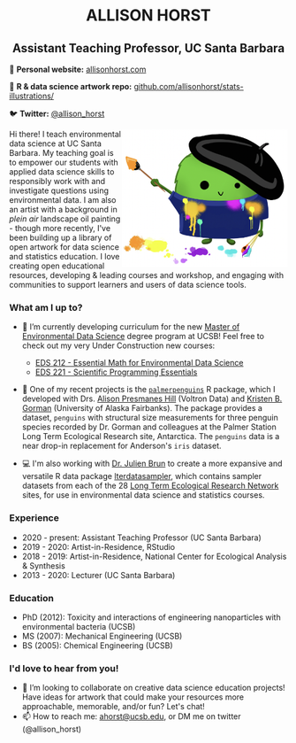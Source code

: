 <h1 align="center"> ALLISON HORST </h1>

<h2 align="center"> Assistant Teaching Professor, UC Santa Barbara </h2>

  
📝 **Personal website:** [allisonhorst.com](https://www.allisonhorst.com/)

🎨 **R & data science artwork repo:** [github.com/allisonhorst/stats-illustrations/](https://github.com/allisonhorst/stats-illustrations/)

🐦 **Twitter:** [@allison_horst](https://twitter.com/allison_horst)
 

<img align="right" src="https://github.com/allisonhorst/allisonhorst/blob/main/horst_rtist.png" width="300">

Hi there! I teach environmental data science at UC Santa Barbara. My teaching goal is to empower our students with applied data science skills to responsibly work with and investigate questions using environmental data. I am also an artist with a background in *plein air* landscape oil painting - though more recently, I've been building up a library of open artwork for data science and statistics education. I love creating open educational resources, developing & leading courses and workshop, and engaging with communities to support learners and users of data science tools. 

### What am I up to? 

- 🔭 I’m currently developing curriculum for the new [Master of Environmental Data Science](https://bren.ucsb.edu/masters-programs/master-environmental-data-science/academics-meds) degree program at UCSB! Feel free to check out my very Under Construction new courses: 
    -  [EDS 212 - Essential Math for Environmental Data Science](https://allisonhorst.github.io/EDS_212_essential-math/)
    -  [EDS 221 - Scientific Programming Essentials](https://allisonhorst.github.io/EDS_221_programming-essentials/)

- 🌱 One of my recent projects is the [`palmerpenguins`](https://allisonhorst.github.io/palmerpenguins/) R package, which I developed with Drs. [Alison Presmanes Hill](https://alison.rbind.io/) (Voltron Data) and [Kristen B. Gorman](https://www.uaf.edu/cfos/people/faculty/detail/kristen-gorman.php) (University of Alaska Fairbanks). The package provides a dataset, `penguins` with structural size measurements for three penguin species recorded by Dr. Gorman and colleagues at the Palmer Station Long Term Ecological Research site, Antarctica. The `penguins` data is a near drop-in replacement for Anderson's `iris` dataset.
    
- 💻 I'm also working with [Dr. Julien Brun](https://brunj7.github.io/about) to create a more expansive and versatile R data package [lterdatasampler](https://lter.github.io/lterdatasampler/), which contains sampler datasets from each of the 28 [Long Term Ecological Research Network](https://lternet.edu/) sites, for use in environmental data science and statistics courses. 

### Experience

- 2020 - present: Assistant Teaching Professor (UC Santa Barbara)
- 2019 - 2020: Artist-in-Residence, RStudio
- 2018 - 2019: Artist-in-Residence, National Center for Ecological Analysis & Synthesis
- 2013 - 2020: Lecturer (UC Santa Barbara)

### Education

- PhD (2012): Toxicity and interactions of engineering nanoparticles with environmental bacteria (UCSB)
- MS (2007): Mechanical Engineering (UCSB)
- BS (2005): Chemical Engineering (UCSB)

### I'd love to hear from you!

- 👯 I’m looking to collaborate on creative data science education projects! Have ideas for artwork that could make your resources more approachable, memorable, and/or fun? Let's chat! 
- 📫 How to reach me: ahorst@ucsb.edu, or DM me on twitter (@allison_horst)

